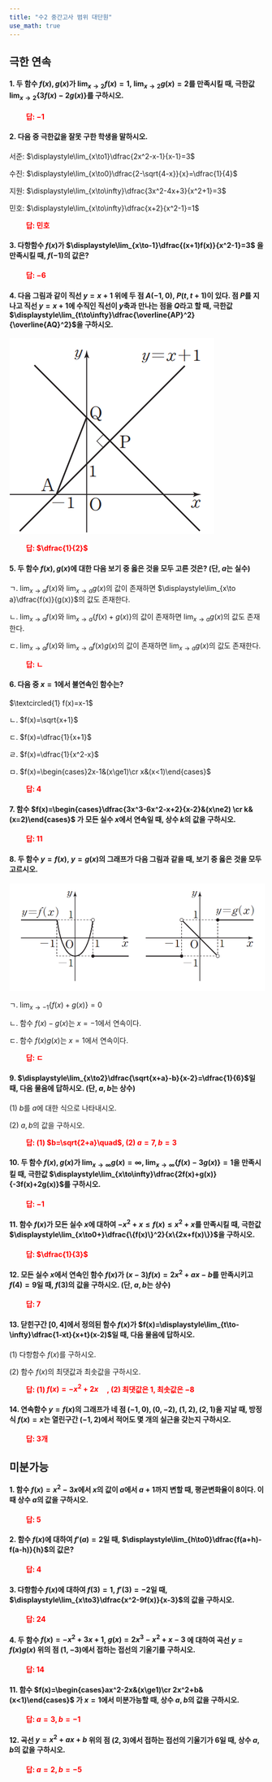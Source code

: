 ```yaml
---
title: "수2 중간고사 범위 대단원"
use_math: true
---
```


## 극한 연속

#### 1. 두 함수 $f(x), g(x)$가 $\displaystyle\lim_{x\to 2}f(x)=1,\ \displaystyle\lim_{x\to2}g(x)=2$를 만족시킬 때, 극한값 $\displaystyle\lim_{x\to2}\{3f(x)-2g(x)\}$를 구하시오. 

**<span style="color: red;">$\qquad$답: $-1$</span>**

#### 2. 다음 중 극한값을 잘못 구한 학생을 말하시오.

서준: $\displaystyle\lim_{x\to1}\dfrac{2x^2-x-1}{x-1}=3$

수진: $\displaystyle\lim_{x\to0}\dfrac{2-\sqrt{4-x}}{x}=\dfrac{1}{4}$

지원: $\displaystyle\lim_{x\to\infty}\dfrac{3x^2-4x+3}{x^2+1}=3$

민호: $\displaystyle\lim_{x\to\infty}\dfrac{x+2}{x^2-1}=1$

**<span style="color: red;">$\qquad$답: 민호</span>**

#### 3. 다항함수 $f(x)$가 $\displaystyle\lim_{x\to-1}\dfrac{(x+1)f(x)}{x^2-1}=3$ 을 만족시킬 때, $f(-1)$의 값은?

**<span style="color: red;">$\qquad$답: $-6$</span>**

#### 4. 다음 그림과 같이 직선 $y=x+1$ 위에 두 점 $A(-1, 0),\ P(t, t+1)$이 있다. 점 $P$를 지나고 직선 $y=x+1$에 수직인 직선이 $y$축과 만나는 점을 $Q$라고 할 때, 극한값 $\displaystyle\lim_{t\to\infty}\dfrac{\overline{AP}^2}{\overline{AQ}^2}$을 구하시오.

<img src="/assets/two cs/대단원1.png"/>

**<span style="color: red;">$\qquad$답: $\dfrac{1}{2}$</span>**

#### 5. 두 함수 $f(x), g(x)$에 대한 다음 보기 중 옳은 것을 모두 고른 것은? (단, $a$는 실수)

ㄱ. $\displaystyle\lim_{x\to a}f(x)$와 $\displaystyle\lim_{x\to a}g(x)$의 값이 존재하면 $\displaystyle\lim_{x\to a}\dfrac{f(x)}{g(x)}$의 값도 존재한다.

ㄴ. $\displaystyle\lim_{x\to a}f(x)$와 $\displaystyle\lim_{x\to a}\{f(x)+g(x)\}$의 값이 존재하면 $\displaystyle\lim_{x\to a}g(x)$의 값도 존재한다.

ㄷ. $\displaystyle\lim_{x\to a}f(x)$와 $\displaystyle\lim_{x\to a}f(x)g(x)$의 값이 존재하면 $\displaystyle\lim_{x\to a}g(x)$의 값도 존재한다.

**<span style="color: red;">$\qquad$답: ㄴ</span>**

#### 6. 다음 중 $x=1$에서 불연속인 함수는?

$\textcircled{1} f(x)=x-1$

ㄴ. $f(x)=\sqrt{x+1}$

ㄷ. $f(x)=\dfrac{1}{x+1}$

ㄹ. $f(x)=\dfrac{1}{x^2-x}$

ㅁ. $f(x)=\begin{cases}2x-1&(x\ge1)\cr x&(x<1)\end{cases}$

**<span style="color: red;">$\qquad$답: $4$</span>**

#### 7. 함수 $f(x)=\begin{cases}\dfrac{3x^3-6x^2-x+2}{x-2}&(x\ne2) \cr k&(x=2)\end{cases}$ 가 모든 실수 $x$에서 연속일 때, 상수 $k$의 값을 구하시오.

**<span style="color: red;">$\qquad$답: $11$</span>**

#### 8. 두 함수 $y=f(x),\ y=g(x)$의 그래프가 다음 그림과 같을 때, 보기 중 옳은 것을 모두 고르시오.

<img src="/assets/two cs/대단원2.png"/>

ㄱ. $\displaystyle\lim_{x\to-1}\{f(x)+g(x)\}=0$

ㄴ. 함수 $f(x)-g(x)$는 $x=-1$에서 연속이다.

ㄷ. 함수 $f(x)g(x)$는 $x=1$에서 연속이다.

**<span style="color: red;">$\qquad$답: ㄷ</span>**

#### 9. $\displaystyle\lim_{x\to2}\dfrac{\sqrt{x+a}-b}{x-2}=\dfrac{1}{6}$일 때, 다음 물음에 답하시오. (단, $a, b$는 상수)

(1) $b$를 $a$에 대한 식으로 나타내시오.

(2) $a, b$의 값을 구하시오.

**<span style="color: red;">$\qquad$답: (1) $b=\sqrt{2+a}\quad$, (2) $a=7, b=3$</span>**

#### 10. 두 함수 $f(x), g(x)$가 $\displaystyle\lim_{x\to\infty}g(x)=\infty$, $\displaystyle\lim_{x\to\infty}\{f(x)-3g(x)\}=1$을 만족시킬 때, 극한값 $\displaystyle\lim_{x\to\infty}\dfrac{2f(x)+g(x)}{-3f(x)+2g(x)}$를 구하시오.

**<span style="color: red;">$\qquad$답: $-1$</span>**

#### 11. 함수 $f(x)$가 모든 실수 $x$에 대하여 $-x^2+x\le f(x)\le x^2+x$를 만족시킬 때, 극한값 $\displaystyle\lim_{x\to0+}\dfrac{\{f(x)\}^2}{x\{2x+f(x)\}}$을 구하시오.

**<span style="color: red;">$\qquad$답: $\dfrac{1}{3}$</span>**


#### 12. 모든 실수 $x$에서 연속인 함수 $f(x)$가 $(x-3)f(x)=2x^2+ax-b$를 만족시키고 $f(4)=9$일 때, $f(3)$의 값을 구하시오. (단, $a, b$는 상수)

**<span style="color: red;">$\qquad$답: $7$</span>**

#### 13. 닫힌구간 $[0, 4]$에서 정의된 함수 $f(x)$가 $f(x)=\displaystyle\lim_{t\to-\infty}\dfrac{1-xt}{x+t}(x-2)$일 때, 다음 물음에 답하시오.

(1) 다항함수 $f(x)$를 구하시오.

(2) 함수 $f(x)$의 최댓값과 최솟값을 구하시오.

**<span style="color: red;">$\qquad$답: (1) $f(x)=-x^2+2x\quad$, (2) 최댓값은 $1$, 최솟값은 $-8$</span>**

#### 14. 연속함수 $y=f(x)$의 그래프가 네 점 $(-1, 0), (0, -2)$, $(1, 2), (2, 1)$을 지날 때, 방정식 $f(x)=x$는 열린구간 $(-1, 2)$에서 적어도 몇 개의 실근을 갖는지 구하시오.

**<span style="color: red;">$\qquad$답: $3$개</span>**



## 미분가능

#### 1. 함수 $f(x)=x^2-3x$에서 $x$의 값이 $a$에서 $a+1$까지 변할 때, 평균변화율이 8이다. 이때 상수 $a$의 값을 구하시오.

**<span style="color: red;">$\qquad$답: $5$</span>**

#### 2. 함수 $f(x)$에 대하여 $f'(a)=2$일 때, $\displaystyle\lim_{h\to0}\dfrac{f(a+h)-f(a-h)}{h}$의 값은?

**<span style="color: red;">$\qquad$답: $4$</span>**

#### 3. 다항함수 $f(x)$에 대하여 $f(3)=1,\ f'(3)=-2$일 때, $\displaystyle\lim_{x\to3}\dfrac{x^2-9f(x)}{x-3}$의 값을 구하시오.

**<span style="color: red;">$\qquad$답: $24$</span>**

#### 4. 두 함수 $f(x)=-x^2+3x+1$, $g(x)=2x^3-x^2+x-3$ 에 대하여 곡선 $y=f(x)g(x)$ 위의 점 $(1, -3)$에서 접하는 접선의 기울기를 구하시오.

**<span style="color: red;">$\qquad$답: $14$</span>**

#### 11. 함수 $f(x)=\begin{cases}ax^2-2x&(x\ge1)\cr 2x^2+b&(x<1)\end{cases}$ 가 $x=1$에서 미분가능할 때, 상수 $a, b$의 값을 구하시오.

**<span style="color: red;">$\qquad$답: $a=3, b=-1$</span>**

#### 12. 곡선 $y=x^2+ax+b$ 위의 점 $(2, 3)$에서 접하는 접선의 기울기가 6일 때, 상수 $a, b$의 값을 구하시오.

**<span style="color: red;">$\qquad$답: $a=2, b=-5$</span>**





